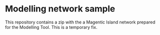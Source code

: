 # Modelling network sample

This repository contains a zip with the a Magentic Island network prepared for the Modelling Tool. This is a temporary fix.


